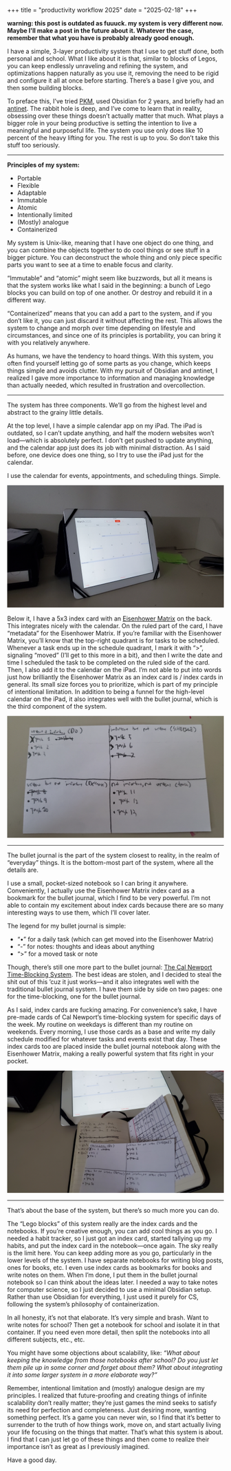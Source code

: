 +++
title = "productivity workflow 2025"
date = "2025-02-18"
+++

**warning: this post is outdated as fuuuck. my system is very different now. Maybe I'll make a post in the future about it. Whatever the case, remember that what you have is probably already good enough.**



I have a simple, 3-layer productivity system that I use to get stuff done, both personal and school. What I like about it is that, similar to blocks of Legos, you can keep endlessly unraveling and refining the system, and optimizations happen naturally as you use it, removing the need to be rigid and configure it all at once before starting. There’s a base I give you, and then some building blocks.

To preface this, I’ve tried [PKM](https://en.wikipedia.org/wiki/Personal_knowledge_management), used Obsidian for 2 years, and briefly had an [antinet](https://zettelkasten.de/posts/introduction-antinet-zettelkasten/). The rabbit hole is deep, and I’ve come to learn that in reality, obsessing over these things doesn’t actually matter that much. What plays a bigger role in your being productive is setting the intention to live a meaningful and purposeful life. The system you use only does like 10 percent of the heavy lifting for you. The rest is up to you. So don’t take this stuff too seriously.

---

**Principles of my system:**  
- Portable  
- Flexible  
- Adaptable  
- Immutable  
- Atomic  
- Intentionally limited  
- (Mostly) analogue  
- Containerized  

My system is Unix-like, meaning that I have one object do one thing, and you can combine the objects together to do cool things or see stuff in a bigger picture. You can deconstruct the whole thing and only piece specific parts you want to see at a time to enable focus and clarity.  

“Immutable” and “atomic” might seem like buzzwords, but all it means is that the system works like what I said in the beginning: a bunch of Lego blocks you can build on top of one another. Or destroy and rebuild it in a different way.  

“Containerized” means that you can add a part to the system, and if you don’t like it, you can just discard it without affecting the rest. This allows the system to change and morph over time depending on lifestyle and circumstances, and since one of its principles is portability, you can bring it with you relatively anywhere.  

As humans, we have the tendency to hoard things. With this system, you often find yourself letting go of some parts as you change, which keeps things simple and avoids clutter. With my pursuit of Obsidian and antinet, I realized I gave more importance to information and managing knowledge than actually needed, which resulted in frustration and overcollection.  

---

The system has three components. We’ll go from the highest level and abstract to the grainy little details.  

At the top level, I have a simple calendar app on my iPad. The iPad is outdated, so I can’t update anything, and half the modern websites won’t load—which is absolutely perfect. I don’t get pushed to update anything, and the calendar app just does its job with minimal distraction. As I said before, one device does one thing, so I try to use the iPad just for the calendar.  

I use the calendar for events, appointments, and scheduling things. Simple.  

![PICTURE OF IPAD](/images/drive-download-19feb2025/ipad.jpg)

Below it, I have a 5x3 index card with an [Eisenhower Matrix](https://en.wikipedia.org/wiki/Time_management#The_Eisenhower_Method) on the back. This integrates nicely with the calendar. On the ruled part of the card, I have “metadata” for the Eisenhower Matrix. If you’re familiar with the Eisenhower Matrix, you’ll know that the top-right quadrant is for tasks to be scheduled. Whenever a task ends up in the schedule quadrant, I mark it with “>”, signaling “moved” (I’ll get to this more in a bit), and then I write the date and time I scheduled the task to be completed on the ruled side of the card. Then, I also add it to the calendar on the iPad. I’m not able to put into words just how brilliantly the Eisenhower Matrix as an index card is / index cards in general. Its small size forces you to prioritize, which is part of my principle of intentional limitation. In addition to being a funnel for the high-level calendar on the iPad, it also integrates well with the bullet journal, which is the third component of the system.  

![PICTURE OF EISENHOWER BOTH SIDES](/images/drive-download-19feb2025/eisenhower-back.jpg)  

---

The bullet journal is the part of the system closest to reality, in the realm of “everyday” things. It is the bottom-most part of the system, where all the details are.  

I use a small, pocket-sized notebook so I can bring it anywhere. Conveniently, I actually use the Eisenhower Matrix index card as a bookmark for the bullet journal, which I find to be very powerful. I’m not able to contain my excitement about index cards because there are so many interesting ways to use them, which I’ll cover later.  

The legend for my bullet journal is simple:  
- “•” for a daily task (which can get moved into the Eisenhower Matrix)  
- “-” for notes: thoughts and ideas about anything  
- “>” for a moved task or note  

Though, there’s still one more part to the bullet journal: [The Cal Newport Time-Blocking System](https://www.timeblockplanner.com/#timemethod). The best ideas are stolen, and I decided to steal the shit out of this ’cuz it just works—and it also integrates well with the traditional bullet journal system. I have them side by side on two pages: one for the time-blocking, one for the bullet journal.  

As I said, index cards are fucking amazing. For convenience’s sake, I have pre-made cards of Cal Newport’s time-blocking system for specific days of the week. My routine on weekdays is different than my routine on weekends. Every morning, I use those cards as a base and write my daily schedule modified for whatever tasks and events exist that day. These index cards too are placed inside the bullet journal notebook along with the Eisenhower Matrix, making a really powerful system that fits right in your pocket.  

![PRE-MADE TIME-BLOCKING WITH DAILY TIME BLOCK AND EISENHOWER](/images/drive-download-19feb2025/finalimage.jpg)  

---

That’s about the base of the system, but there’s so much more you can do.  

The “Lego blocks” of this system really are the index cards and the notebooks. If you’re creative enough, you can add cool things as you go. I needed a habit tracker, so I just got an index card, started tallying up my habits, and put the index card in the notebook—once again. The sky really is the limit here. You can keep adding more as you go, particularly in the lower levels of the system. I have separate notebooks for writing blog posts, ones for books, etc. I even use index cards as bookmarks for books and write notes on them. When I’m done, I put them in the bullet journal notebook so I can think about the ideas later. I needed a way to take notes for computer science, so I just decided to use a minimal Obsidian setup. Rather than use Obsidian for everything, I just used it purely for CS, following the system’s philosophy of containerization.  

In all honesty, it’s not that elaborate. It’s very simple and brash. Want to write notes for school? Then get a notebook for school and isolate it in that container. If you need even more detail, then split the notebooks into all different subjects, etc., etc.  

You might have some objections about scalability, like: *“What about keeping the knowledge from those notebooks after school? Do you just let them pile up in some corner and forget about them? What about integrating it into some larger system in a more elaborate way?”*  

Remember, intentional limitation and (mostly) analogue design are my principles. I realized that future-proofing and creating things of infinite scalability don’t really matter; they’re just games the mind seeks to satisfy its need for perfection and completeness. Just desiring more, wanting something perfect. It’s a game you can never win, so I find that it’s better to surrender to the truth of how things work, move on, and start actually living your life focusing on the things that matter. That’s what this system is about. I find that I can just let go of these things and then come to realize their importance isn’t as great as I previously imagined.  

Have a good day.  

